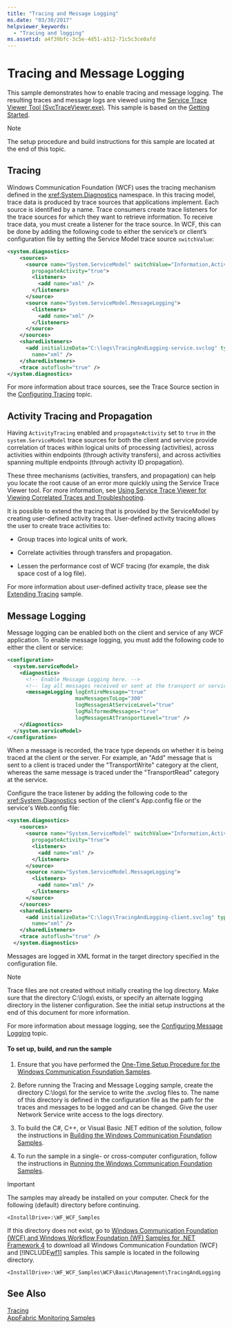 ```yaml
---
title: "Tracing and Message Logging"
ms.date: "03/30/2017"
helpviewer_keywords: 
  - "Tracing and logging"
ms.assetid: a4f39bfc-3c5e-4d51-a312-71c5c3ce0afd
---
```

# Tracing and Message Logging
This sample demonstrates how to enable tracing and message logging. The resulting traces and message logs are viewed using the [Service Trace Viewer Tool (SvcTraceViewer.exe)](../../../../docs/framework/wcf/service-trace-viewer-tool-svctraceviewer-exe.md). This sample is based on the [Getting Started](../../../../docs/framework/wcf/samples/getting-started-sample.md).  
  
> [!NOTE]
>  The setup procedure and build instructions for this sample are located at the end of this topic.  
  
## Tracing  
 Windows Communication Foundation (WCF) uses the tracing mechanism defined in the <xref:System.Diagnostics> namespace. In this tracing model, trace data is produced by trace sources that applications implement. Each source is identified by a name. Trace consumers create trace listeners for the trace sources for which they want to retrieve information. To receive trace data, you must create a listener for the trace source. In WCF, this can be done by adding the following code to either the service’s or client’s configuration file by setting the Service Model trace source `switchValue`:  
  
```xml  
<system.diagnostics>  
    <sources>  
      <source name="System.ServiceModel" switchValue="Information,ActivityTracing"  
        propagateActivity="true">  
        <listeners>  
          <add name="xml" />  
        </listeners>  
      </source>  
      <source name="System.ServiceModel.MessageLogging">  
        <listeners>  
          <add name="xml" />  
        </listeners>  
      </source>  
    </sources>  
    <sharedListeners>  
      <add initializeData="C:\logs\TracingAndLogging-service.svclog" type="System.Diagnostics.XmlWriterTraceListener"  
        name="xml" />  
    </sharedListeners>  
    <trace autoflush="true" />  
</system.diagnostics>  
```  
  
 For more information about trace sources, see the Trace Source section in the [Configuring Tracing](../../../../docs/framework/wcf/diagnostics/tracing/configuring-tracing.md) topic.  
  
## Activity Tracing and Propagation  
 Having `ActivityTracing` enabled and `propagateActivity` set to `true` in the `system.ServiceModel` trace sources for both the client and service provide correlation of traces within logical units of processing (activities), across activities within endpoints (through activity transfers), and across activities spanning multiple endpoints (through activity ID propagation).  
  
 These three mechanisms (activities, transfers, and propagation) can help you locate the root cause of an error more quickly using the Service Trace Viewer tool. For more information, see [Using Service Trace Viewer for Viewing Correlated Traces and Troubleshooting](../../../../docs/framework/wcf/diagnostics/tracing/using-service-trace-viewer-for-viewing-correlated-traces-and-troubleshooting.md).  
  
 It is possible to extend the tracing that is provided by the ServiceModel by creating user-defined activity traces. User-defined activity tracing allows the user to create trace activities to:  
  
-   Group traces into logical units of work.  
  
-   Correlate activities through transfers and propagation.  
  
-   Lessen the performance cost of WCF tracing (for example, the disk space cost of a log file).  
  
 For more information about user-defined activity trace, please see the [Extending Tracing](../../../../docs/framework/wcf/samples/extending-tracing.md) sample.  
  
## Message Logging  
 Message logging can be enabled both on the client and service of any WCF application. To enable message logging, you must add the following code to either the client or service:  
  
```xml  
<configuration>  
  <system.serviceModel>  
    <diagnostics>  
      <!-- Enable Message Logging here. -->  
      <!-- log all messages received or sent at the transport or service model levels -->  
      <messageLogging logEntireMessage="true"  
                      maxMessagesToLog="300"  
                      logMessagesAtServiceLevel="true"  
                      logMalformedMessages="true"  
                      logMessagesAtTransportLevel="true" />  
    </diagnostics>  
  </system.serviceModel>  
</configuration>  
```  
  
 When a message is recorded, the trace type depends on whether it is being traced at the client or the server. For example, an "Add" message that is sent to a client is traced under the "TransportWrite" category at the client, whereas the same message is traced under the "TransportRead" category at the service.  
  
 Configure the trace listener by adding the following code to the <xref:System.Diagnostics> section of the client's App.config file or the service's Web.config file:  
  
```xml  
<system.diagnostics>  
    <sources>  
      <source name="System.ServiceModel" switchValue="Information,ActivityTracing"  
        propagateActivity="true">  
        <listeners>  
          <add name="xml" />  
        </listeners>  
      </source>  
      <source name="System.ServiceModel.MessageLogging">  
        <listeners>  
          <add name="xml" />  
        </listeners>  
      </source>  
    </sources>  
    <sharedListeners>  
      <add initializeData="C:\logs\TracingAndLogging-client.svclog" type="System.Diagnostics.XmlWriterTraceListener"  
        name="xml" />  
    </sharedListeners>  
    <trace autoflush="true" />  
  </system.diagnostics>  
```  
  
 Messages are logged in XML format in the target directory specified in the configuration file.  
  
> [!NOTE]
>  Trace files are not created without initially creating the log directory. Make sure that the directory C:\logs\ exists, or specify an alternate logging directory in the listener configuration. See the initial setup instructions at the end of this document for more information.  
  
 For more information about message logging, see the [Configuring Message Logging](../../../../docs/framework/wcf/diagnostics/configuring-message-logging.md) topic.  
  
#### To set up, build, and run the sample  
  
1.  Ensure that you have performed the [One-Time Setup Procedure for the Windows Communication Foundation Samples](../../../../docs/framework/wcf/samples/one-time-setup-procedure-for-the-wcf-samples.md).  
  
2.  Before running the Tracing and Message Logging sample, create the directory C:\logs\ for the service to write the .svclog files to. The name of this directory is defined in the configuration file as the path for the traces and messages to be logged and can be changed. Give the user Network Service write access to the logs directory.  
  
3.  To build the C#, C++, or Visual Basic .NET edition of the solution, follow the instructions in [Building the Windows Communication Foundation Samples](../../../../docs/framework/wcf/samples/building-the-samples.md).  
  
4.  To run the sample in a single- or cross-computer configuration, follow the instructions in [Running the Windows Communication Foundation Samples](../../../../docs/framework/wcf/samples/running-the-samples.md).  
  
> [!IMPORTANT]
>  The samples may already be installed on your computer. Check for the following (default) directory before continuing.  
>   
>  `<InstallDrive>:\WF_WCF_Samples`  
>   
>  If this directory does not exist, go to [Windows Communication Foundation (WCF) and Windows Workflow Foundation (WF) Samples for .NET Framework 4](http://go.microsoft.com/fwlink/?LinkId=150780) to download all Windows Communication Foundation (WCF) and [!INCLUDE[wf1](../../../../includes/wf1-md.md)] samples. This sample is located in the following directory.  
>   
>  `<InstallDrive>:\WF_WCF_Samples\WCF\Basic\Management\TracingAndLogging`  
  
## See Also  
 [Tracing](../../../../docs/framework/wcf/diagnostics/tracing/index.md)  
 [AppFabric Monitoring Samples](http://go.microsoft.com/fwlink/?LinkId=193959)
